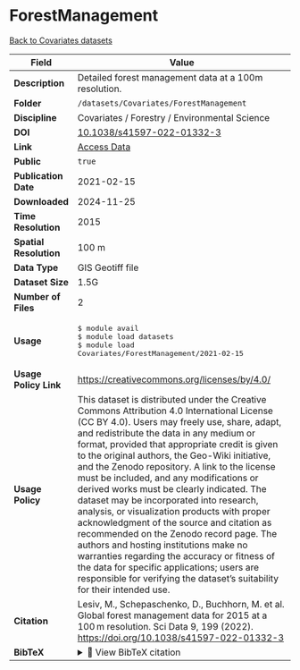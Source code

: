 # ForestManagement

[Back to Covariates datasets](../Covariates.md)

| Field | Value |
|--------|-------|
| **Description** | Detailed forest management data at a 100m resolution. |
| **Folder** | `/datasets/Covariates/ForestManagement` |
| **Discipline** | Covariates / Forestry / Environmental Science |
| **DOI** | [10.1038/s41597-022-01332-3](https://doi.org/10.1038/s41597-022-01332-3) |
| **Link** | [Access Data](https://zenodo.org/record/5879022#.ZDmgPbrMKUk) |
| **Public** | `true` |
| **Publication Date** | 2021-02-15 |
| **Downloaded** | 2024-11-25 |
| **Time Resolution** | 2015 |
| **Spatial Resolution** | 100 m |
| **Data Type** | GIS Geotiff file |
| **Dataset Size** | 1.5G |
| **Number of Files** | 2 |
| **Usage** | <pre>&#36; module avail<br>&#36; module load datasets<br>&#36; module load Covariates/ForestManagement/2021-02-15</pre> |
| **Usage Policy Link** | https://creativecommons.org/licenses/by/4.0/ |
| **Usage Policy** | This dataset is distributed under the Creative Commons Attribution 4.0 International License (CC BY 4.0). Users may freely use, share, adapt, and redistribute the data in any medium or format, provided that appropriate credit is given to the original authors, the Geo-Wiki initiative, and the Zenodo repository. A link to the license must be included, and any modifications or derived works must be clearly indicated. The dataset may be incorporated into research, analysis, or visualization products with proper acknowledgment of the source and citation as recommended on the Zenodo record page. The authors and hosting institutions make no warranties regarding the accuracy or fitness of the data for specific applications; users are responsible for verifying the dataset’s suitability for their intended use. |
| **Citation** | Lesiv, M., Schepaschenko, D., Buchhorn, M. et al. Global forest management data for 2015 at a 100 m resolution. Sci Data 9, 199 (2022). https://doi.org/10.1038/s41597-022-01332-3 |
| **BibTeX** | <details><summary>📜 View BibTeX citation</summary><pre>@article{Lesiv2022_GlobalForestManagement,<br>  author = {Lesiv, Myroslava and Schepaschenko, Dmitry and Buchhorn, Marcel and See, Linda and Dürauer, Martina and Georgieva, Ivelina and Jung, Martin and Hofhansl, Florian and Schulze, Katharina and Bilous, Andrii and Blyshchyk, Volodymyr and Mukhortova, Liudmila and Brenes, Carlos Luis Muñoz and Krivobokov, Leonid and Ntie, Stephan and Tsogt, Khongor and Pietsch, Stephan Alexander and Tikhonova, Elena and Kim, Moonil and Di Fulvio, Fulvio and Su, Yuan-Fong and Zadorozhniuk, Roma and Sirbu, Flavius Sorin and Panging, Kripal and Bilous, Svitlana and Kovalevskii, Sergii B. and Kraxner, Florian and Rabia, Ahmed Harb and Vasylyshyn, Roman and Ahmed, Rekib and Diachuk, Petro and Kovalevskyi, Serhii S. and Bungnamei, Khangsembou and Bordoloi, Kusumbor and Churilov, Andrii and Vasylyshyn, Olesia and Sahariah, Dhrubajyoti and Tertyshnyi, Anatolii P. and Saikia, Anup and Malek, Žiga and Singha, Kuleswar and Feshchenko, Roman and Prestele, Reinhard and Akhtar, Ibrar ul Hassan and Sharma, Kiran and Domashovets, Galyna and Spawn-Lee, Seth A. and Blyshchyk, Oleksii and Slyva, Oleksandr and Ilkiv, Mariia and Melnyk, Oleksandr and Sliusarchuk, Vitalii and Karpuk, Anatolii and Terentiev, Andrii and Bilous, Valentin and Blyshchyk, Kateryna and Bilous, Maxim and Bogovyk, Nataliia and Blyshchyk, Ivan and Bartalev, Sergey and Yatskov, Mikhail and Smets, Bruno and Visconti, Piero and Mccallum, Ian and Obersteiner, Michael and Fritz, Steffen},<br>  title = {Global forest management data for 2015 at a 100 m resolution},<br>  journal = {Scientific Data},<br>  year = {2022},<br>  volume = {9},<br>  number = {1},<br>  pages = {199},<br>  doi = {10.1038/s41597-022-01332-3},<br>  url = {https://doi.org/10.1038/s41597-022-01332-3}<br>}</pre> |
